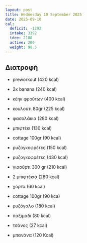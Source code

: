 ```yaml
---
layout: post
title: Wednesday 10 September 2025
date: 2025-09-10
cal:
  deficit: -1292
  intake: 3392
  tdee: 2100
  active: 200
  weight: 98.5  
---
```


## Διατροφή

- preworkout (420 kcal)
- 2x banana (240 kcal)
- κέηκ φρούτων (400 kcal)
- κουλούτι 80gr (225 kcal)

- φασολάκια (280 kcal)
- μπιφτέκι (130 kcal)
- cottage 100gr (90 kcal)
- ρυζογκοφρέτες (150 kcal)
- ρυζογκοφρέτες (430 kcal)
- γιαούρτι 300 gr (210 kcal)

- 2 μπιφτέκια (260 kcal)
- χόρτα (60 kcal)
- cottage 100gr (90 kca)
- ρυζόγαλο (180 kcal)
- παξιμάδι (80 kcal)
- τσάνος (27 kcal)
- μπανάνα (120 Kcal)

